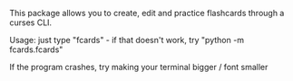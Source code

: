 This package allows you to create, edit and practice flashcards through a curses CLI.    
   
Usage: just type "fcards" - if that doesn't work, try "python -m fcards.fcards"    
    
If the program crashes, try making your terminal bigger / font smaller    
